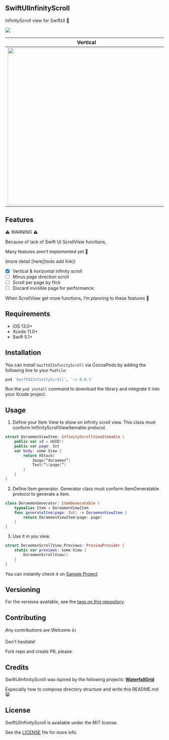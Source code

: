 ## SwiftUIInfinityScroll

InfinityScroll view for SwiftUI :tada:


<img src="https://qiita-image-store.s3.ap-northeast-1.amazonaws.com/0/71154/f6c61f47-2a1c-3e77-2def-f14472ce1558.png">

Vertical             |  Horizontal
:-------------------------:|:-------------------------:
<img src="https://qiita-image-store.s3.ap-northeast-1.amazonaws.com/0/71154/2e0dbdda-8dcd-3d70-f29e-f4ec48ba3c1f.gif" height="500">  |  <img src="https://qiita-image-store.s3.ap-northeast-1.amazonaws.com/0/71154/d7db4551-9e31-8961-0dc7-29454b303cce.gif" height="500">



## Features

:warning: WARNING :warning:

Because of lack of Swift UI ScrollView functions,

Many features aren’t implemented yet :bow:

(more detail [here](todo add link))

- [x] Vertical & horizontal infinity scroll
- [ ] Minus page direction scroll
- [ ] Scroll per page by flick
- [ ] Discard invisible page for performance.

When ScrollView get more functions, I’m planning to these features :muscle:

## Requirements

- iOS 13.0+
- Xcode 11.0+
- Swift 5.1+

## Installation

You can install `SwiftUIInfinityScroll` via CocoaPods by adding the following line to your `Podfile`:

```ruby
pod 'SwiftUIInfinityScroll', '~> 0.0.1'
```

Run the `pod install` command to download the library
and integrate it into your Xcode project.

## Usage
1. Define your Item View to show on infinity scroll view. 
This class must conform InifinityScrollViewItemable protocol.

```swift
struct DoraemonViewItem: InfinityScrollViewItemable {
    public var id = UUID()
    public var page: Int
    var body: some View {
        return HStack{
            Image(“doraemon”)
            Text(“\(page)”)
        }
    }
}
```

2. Define Item generator. Generator class must conform ItemGeneratable protocol to generate a item.

```swift
class DoraemonGenerator: ItemGeneratable {
    typealias Item = DoraemonViewItem
    func generateItem(page: Int) -> DoraemonViewItem {
        return DoraemonViewItem(page: page)
    }
}
```

3. Use it in you view.
```swift
struct DoraemonScrollView_Previews: PreviewProvider {
    static var previews: some View {
        DoraemonScrollView()
    }
}
```

You can instantly check it on [Sample Project](https://github.com/kazuooooo/SwiftUIInfinityScroll/tree/master/SwiftUIInfinityaScrollSample)

## Versioning
For the versions available, see the [tags on this repository](https://github.com/kazuooooo/SwiftUIInfinityScroll/tags). 

## Contributing
Any contributions are Welcome :+1:	

Don't hesitate!

Fork repo and create PR, please.

## Credits
SwiftUIInfinityScroll was ispired by the following projects:
[**WaterfallGrid**](https://github.com/paololeonardi/WaterfallGrid/blob/master/README.md)

Especially how to compose directory structure and write this README.md :smile_cat:

## License
SwiftUIInfinityScroll is available under the MIT license. 

See the [LICENSE](LICENSE) file for more info.

